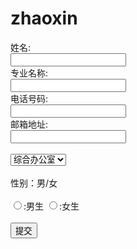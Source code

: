 # zhaoxin
<!DOCTYPE html>
<html lang="en">
<head>
	<meta charset="UTF-8">
	<title>Document</title>
</head>
<body>
	姓名:
	<br>
	<input type="text">
	<br>
	专业名称:
	<br>
	<input type="text">
	<br>
	电话号码: 
	<br>
	<input type="text">
	<br>
	邮箱地址: 
	<br>
	<input type="email">
	<br>
	<br>
	<select name="" id="">
		<option>综合办公室</option>
		<option>公关策划部</option>
		<option>网络安全部</option>
		<option>视觉设计部</option>
		<option>技术开发部</option>
	</select>
	<br>
	<br>
	性别：男/女
	<br>
	<br>
	<input type="radio" name="name">:男生
	<input type="radio" name="name">:女生
	<br>
	<br>
	<input type="button" value="提交">
</body>
</html>
